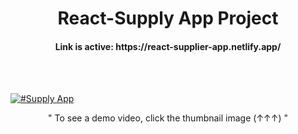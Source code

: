  <h1 align=center>React-Supply App Project </h1>

<h4 align=center>Link is active: https://react-supplier-app.netlify.app/ </h4>
<br>
<br>

[![#Supply App](https://user-images.githubusercontent.com/89264559/173387322-81fde202-cd32-4061-8303-643dbb01dcb4.png)](https://www.youtube.com/watch?v=krl1jX1w9Qg)
<br>

<p align=center>" To see a demo video, click the thumbnail image  (↑↑↑) " </p>
